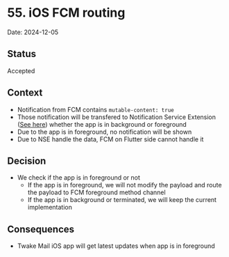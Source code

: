 # 55. iOS FCM routing

Date: 2024-12-05

## Status

Accepted

## Context

- Notification from FCM contains `mutable-content: true`
- Those notification will be transfered to Notification Service Extension ([See here](https://developer.apple.com/documentation/usernotifications/modifying-content-in-newly-delivered-notifications#Configure-the-payload-for-the-remote-notification)) whether the app is in background or foreground
- Due to the app is in foreground, no notification will be shown
- Due to NSE handle the data, FCM on Flutter side cannot handle it

## Decision

- We check if the app is in foreground or not
  - If the app is in foreground, we will not modify the payload and route the payload to FCM foreground method channel
  - If the app is in background or terminated, we will keep the current implementation

## Consequences

- Twake Mail iOS app will get latest updates when app is in foreground
